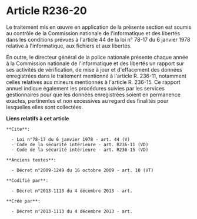# Article R236-20

Le traitement mis en œuvre en application de la présente section est soumis au contrôle de la Commission nationale de
l'informatique et des libertés dans les conditions prévues à l'article 44 de la loi n° 78-17 du 6 janvier 1978 relative à
l'informatique, aux fichiers et aux libertés. 

En outre, le directeur général de la police nationale présente chaque année à la Commission nationale de l'informatique et
des libertés un rapport sur ses activités de vérification, de mise à jour et d'effacement des données enregistrées dans le
traitement mentionné à l'article R. 236-11, notamment celles relatives aux mineurs mentionnés à l'article R. 236-15. Ce
rapport annuel indique également les procédures suivies par les services gestionnaires pour que les données enregistrées
soient en permanence exactes, pertinentes et non excessives au regard des finalités pour lesquelles elles sont collectées.

**Liens relatifs à cet article**

	**Cite**:

	  - Loi n°78-17 du 6 janvier 1978 - art. 44 (V)
	  - Code de la sécurité intérieure - art. R236-11 (VD)
	  - Code de la sécurité intérieure - art. R236-15 (VD)

	**Anciens textes**:

	  - Décret n°2009-1249 du 16 octobre 2009 - art. 10 (VT)

	**Codifié par**:

	  - Décret n°2013-1113 du 4 décembre 2013 - art.

	**Créé par**:

	  - Décret n°2013-1113 du 4 décembre 2013 - art.
